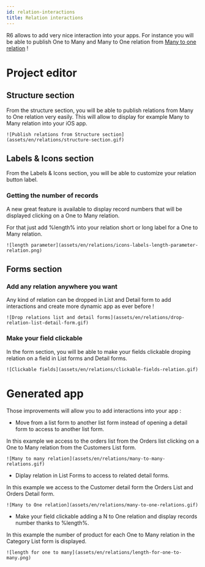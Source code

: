 ```yaml
---
id: relation-interactions
title: Relation interactions
---
```


R6 allows to add very nice interaction into your apps. For instance you will be able to publish One to Many and Many to One relation from [Many to one relation](many-to-one-relations.html) !

# Project editor

## Structure section

From the structure section, you will be able to publish relations from Many to One relation very easily. This will allow to display for example Many to Many relation into your iOS app.

```![Publish relations from Structure section](assets/en/relations/structure-section.gif)```

## Labels & Icons section

From the Labels & Icons section, you will be able to customize your relation button label.

### Getting the number of records

A new great feature is available to display record numbers that will be displayed clicking on a One to Many relation.

For that just add %length% into your relation short or long label for a One to Many relation.

```![length parameter](assets/en/relations/icons-labels-length-parameter-relation.png)```

## Forms section

### Add any relation anywhere you want

Any kind of relation can be dropped in List and Detail form to add interactions and create more dynamic app as ever before !

```![Drop relations list and detail forms](assets/en/relations/drop-relation-list-detail-form.gif)```

### Make your field clickable

In the form section, you will be able to make your fields clickable droping relation on a field in List forms and Detail forms.

```![Clickable fields](assets/en/relations/clickable-fields-relation.gif)```


# Generated app

Those improvements will allow you to add interactions into your app :

* Move from a list form to another list form instead of opening a detail form to access to another list form.

In this example we access to the orders list from the Orders list clicking on a One to Many relation from the Customers List form.

```![Many to many relation](assets/en/relations/many-to-many-relations.gif)```

* Diplay relation in List Forms to access to related detail forms.

In this example we access to the Customer detail form the Orders List and Orders Detail form.

```![Many to One relation](assets/en/relations/many-to-one-relations.gif)```

* Make your field clickable adding a N to One relation and display records number thanks to %length%.

In this example the number of product for each One to Many relation in the Category List form is displayed.

```![length for one to many](assets/en/relations/length-for-one-to-many.png)```



